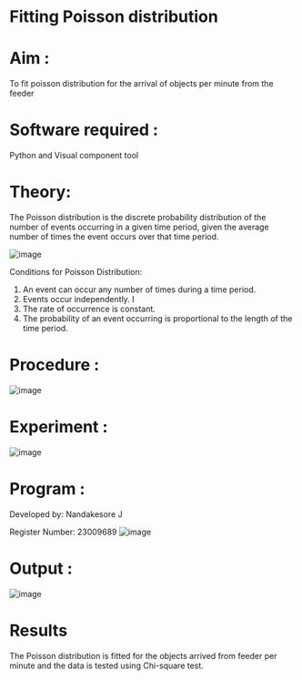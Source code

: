 # Fitting Poisson  distribution
# Aim : 

To fit poisson distribution for the arrival of objects per minute from the feeder

# Software required :  

Python and Visual component tool

# Theory:

The Poisson distribution is the discrete probability distribution of the number of events occurring in a given time period, given the average number of times the event occurs over that time period.

![image](https://user-images.githubusercontent.com/104613195/166248326-fd042076-8b0b-40c4-8b11-1d8e8fcb74db.png)

 Conditions for Poisson Distribution:

1. An event can occur any number of times during a time period.
2. Events occur independently. I
3. The rate of occurrence is constant.
4. The probability of an event occurring is proportional to the length of the time period. 
 
# Procedure :

![image](https://user-images.githubusercontent.com/104613195/166251988-d0c53205-6080-4f7b-ae4c-398178586637.png)

# Experiment :

![image](https://user-images.githubusercontent.com/103921593/230282876-f4a5afbf-cac1-4648-a1b0-c78840638a8e.png)

# Program :
Developed by: Nandakesore J

Register Number: 23009689
![image](https://github.com/Nandakesore0210/Poisson_distribution/assets/149365088/e9d09643-04ad-419f-beb4-5648f2509d93)

# Output : 

![image](https://github.com/Nandakesore0210/Poisson_distribution/assets/149365088/e3d5af57-3fd5-4bce-aafb-076c6ca20314)

# Results

The Poisson distribution is fitted for the objects arrived from feeder per minute and the data is tested using Chi-square test. 
 
